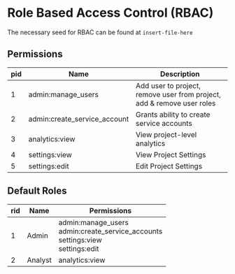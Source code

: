 # Role Based Access Control (RBAC)

The necessary seed for RBAC can be found at `insert-file-here`

## Permissions

| pid | Name                         | Description                                                            |
| --- | ---------------------------- | ---------------------------------------------------------------------- |
| 1   | admin:manage_users           | Add user to project, remove user from project, add & remove user roles |
| 2   | admin:create_service_account | Grants ability to create service accounts                              |
| 3   | analytics:view               | View project-level analytics                                           |
| 4   | settings:view                | View Project Settings                                                  |
| 5   | settings:edit                | Edit Project Settings                                                  |

## Default Roles

| rid | Name    | Permissions                                                                                       |
| --- | ------- | ------------------------------------------------------------------------------------------------- |
| 1   | Admin   | admin:manage_users <br /> admin:create_service_accounts <br /> settings:view <br /> settings:edit |
| 2   | Analyst | analytics:view                                                                                    |
